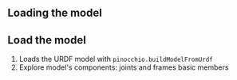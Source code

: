 ## Loading the model

## Load the model
1. Loads the URDF model with `pinocchio.buildModelFromUrdf`
2. Explore model's components: joints and frames basic members
